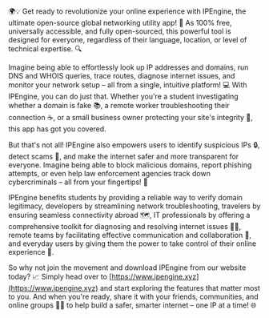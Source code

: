🌍💡 Get ready to revolutionize your online experience with IPEngine, the ultimate open-source global networking utility app! 🚀 As 100% free, universally accessible, and fully open-sourced, this powerful tool is designed for everyone, regardless of their language, location, or level of technical expertise. 🔍

Imagine being able to effortlessly look up IP addresses and domains, run DNS and WHOIS queries, trace routes, diagnose internet issues, and monitor your network setup – all from a single, intuitive platform! 💻 With IPEngine, you can do just that. Whether you're a student investigating whether a domain is fake 📚, a remote worker troubleshooting their connection ☕️, or a small business owner protecting your site's integrity 🏢, this app has got you covered.

But that's not all! IPEngine also empowers users to identify suspicious IPs 🔒, detect scams 👀, and make the internet safer and more transparent for everyone. Imagine being able to block malicious domains, report phishing attempts, or even help law enforcement agencies track down cybercriminals – all from your fingertips! 💪

IPEngine benefits students by providing a reliable way to verify domain legitimacy, developers by streamlining network troubleshooting, travelers by ensuring seamless connectivity abroad 🗺️, IT professionals by offering a comprehensive toolkit for diagnosing and resolving internet issues 👩‍💻, remote teams by facilitating effective communication and collaboration 🔔, and everyday users by giving them the power to take control of their online experience 💪.

So why not join the movement and download IPEngine from our website today? 📈 Simply head over to [https://www.ipengine.xyz](https://www.ipengine.xyz) and start exploring the features that matter most to you. And when you're ready, share it with your friends, communities, and online groups 👫👯 to help build a safer, smarter internet – one IP at a time! 🌐